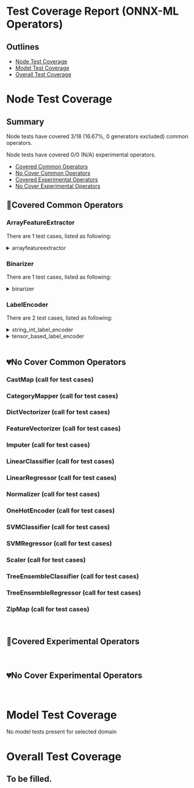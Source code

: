 <!--- SPDX-License-Identifier: Apache-2.0 -->
# Test Coverage Report (ONNX-ML Operators)
## Outlines
* [Node Test Coverage](#node-test-coverage)
* [Model Test Coverage](#model-test-coverage)
* [Overall Test Coverage](#overall-test-coverage)
# Node Test Coverage
## Summary
Node tests have covered 3/18 (16.67%, 0 generators excluded) common operators.

Node tests have covered 0/0 (N/A) experimental operators.

* [Covered Common Operators](#covered-common-operators)
* [No Cover Common Operators](#no-cover-common-operators)
* [Covered Experimental Operators](#covered-experimental-operators)
* [No Cover Experimental Operators](#no-cover-experimental-operators)

## &#x1F49A;Covered Common Operators
### ArrayFeatureExtractor
There are 1 test cases, listed as following:
<details>
<summary>arrayfeatureextractor</summary>

```python
node = onnx.helper.make_node(
    "ArrayFeatureExtractor",
    inputs=["x", "y"],
    outputs=["z"],
    domain="ai.onnx.ml",
)

x = np.arange(12).reshape((3, 4)).astype(np.float32)
y = np.array([0, 1], dtype=np.int64)
z = np.array([[0, 4, 8], [1, 5, 9]], dtype=np.float32).T
expect(
    node,
    inputs=[x, y],
    outputs=[z],
    name="test_ai_onnx_ml_array_feature_extractor",
)
```

</details>


### Binarizer
There are 1 test cases, listed as following:
<details>
<summary>binarizer</summary>

```python
threshold = 1.0
node = onnx.helper.make_node(
    "Binarizer",
    inputs=["X"],
    outputs=["Y"],
    threshold=threshold,
    domain="ai.onnx.ml",
)
x = np.random.randn(3, 4, 5).astype(np.float32)
y = compute_binarizer(x, threshold)[0]

expect(node, inputs=[x], outputs=[y], name="test_ai_onnx_ml_binarizer")
```

</details>


### LabelEncoder
There are 2 test cases, listed as following:
<details>
<summary>string_int_label_encoder</summary>

```python
node = onnx.helper.make_node(
    "LabelEncoder",
    inputs=["X"],
    outputs=["Y"],
    domain="ai.onnx.ml",
    keys_strings=["a", "b", "c"],
    values_int64s=[0, 1, 2],
    default_int64=42,
)
x = np.array(["a", "b", "d", "c", "g"]).astype(object)
y = np.array([0, 1, 42, 2, 42]).astype(np.int64)
expect(
    node,
    inputs=[x],
    outputs=[y],
    name="test_ai_onnx_ml_label_encoder_string_int",
)

node = onnx.helper.make_node(
    "LabelEncoder",
    inputs=["X"],
    outputs=["Y"],
    domain="ai.onnx.ml",
    keys_strings=["a", "b", "c"],
    values_int64s=[0, 1, 2],
)
x = np.array(["a", "b", "d", "c", "g"]).astype(object)
y = np.array([0, 1, -1, 2, -1]).astype(np.int64)
expect(
    node,
    inputs=[x],
    outputs=[y],
    name="test_ai_onnx_ml_label_encoder_string_int_no_default",
)
```

</details>
<details>
<summary>tensor_based_label_encoder</summary>

```python
tensor_keys = make_tensor(
    "keys_as_tensor", onnx.TensorProto.STRING, (3,), ["a", "b", "c"]
)
repeated_string_keys = ["a", "b", "c"]
x = np.array(["a", "b", "d", "c", "g"]).astype(object)
y = np.array([0, 1, 42, 2, 42]).astype(np.int16)

node = onnx.helper.make_node(
    "LabelEncoder",
    inputs=["X"],
    outputs=["Y"],
    domain="ai.onnx.ml",
    keys_as_tensor=tensor_keys,
    values_as_tensor=make_tensor(
        "values_as_tensor", onnx.TensorProto.INT16, (3,), [0, 1, 2]
    ),
    default_as_tensor=make_tensor(
        "default_as_tensor", onnx.TensorProto.INT16, (1,), [42]
    ),
)

expect(
    node,
    inputs=[x],
    outputs=[y],
    name="test_ai_onnx_ml_label_encoder_tensor_mapping",
)

node = onnx.helper.make_node(
    "LabelEncoder",
    inputs=["X"],
    outputs=["Y"],
    domain="ai.onnx.ml",
    keys_strings=repeated_string_keys,
    values_as_tensor=make_tensor(
        "values_as_tensor", onnx.TensorProto.INT16, (3,), [0, 1, 2]
    ),
    default_as_tensor=make_tensor(
        "default_as_tensor", onnx.TensorProto.INT16, (1,), [42]
    ),
)

expect(
    node,
    inputs=[x],
    outputs=[y],
    name="test_ai_onnx_ml_label_encoder_tensor_value_only_mapping",
)
```

</details>


<br/>

## &#x1F494;No Cover Common Operators
### CastMap (call for test cases)


### CategoryMapper (call for test cases)


### DictVectorizer (call for test cases)


### FeatureVectorizer (call for test cases)


### Imputer (call for test cases)


### LinearClassifier (call for test cases)


### LinearRegressor (call for test cases)


### Normalizer (call for test cases)


### OneHotEncoder (call for test cases)


### SVMClassifier (call for test cases)


### SVMRegressor (call for test cases)


### Scaler (call for test cases)


### TreeEnsembleClassifier (call for test cases)


### TreeEnsembleRegressor (call for test cases)


### ZipMap (call for test cases)


<br/>

## &#x1F49A;Covered Experimental Operators
<br/>

## &#x1F494;No Cover Experimental Operators
<br/>

# Model Test Coverage
No model tests present for selected domain
# Overall Test Coverage
## To be filled.

